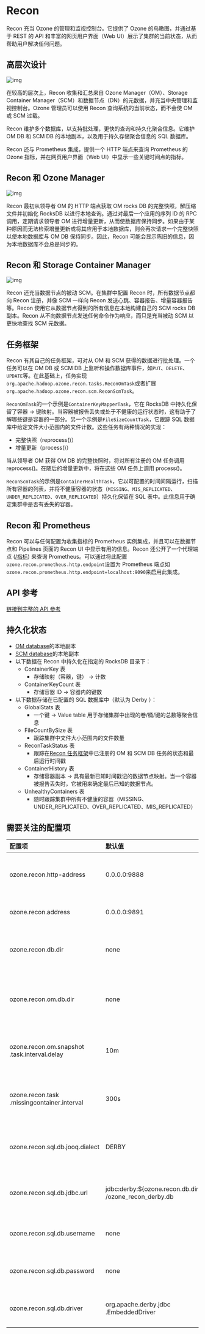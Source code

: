# Recon

Recon 充当 Ozone 的管理和监视控制台。它提供了 Ozone 的鸟瞰图，并通过基于 REST 的 API 和丰富的网页用户界面（Web UI）展示了集群的当前状态，从而帮助用户解决任何问题。

## 高层次设计

![img](https://ozone.apache.org/docs/1.1.0/concept/ReconHighLevelDesign.png)



在较高的层次上，Recon 收集和汇总来自 Ozone Manager（OM）、Storage Container Manager（SCM）和数据节点（DN）的元数据，并充当中央管理和监视控制台。Ozone 管理员可以使用 Recon 查询系统的当前状态，而不会使 OM 或 SCM 过载。

Recon 维护多个数据库，以支持批处理，更快的查询和持久化聚合信息。它维护 OM DB 和 SCM DB 的本地副本，以及用于持久存储聚合信息的 SQL 数据库。

Recon 还与 Prometheus 集成，提供一个 HTTP 端点来查询 Prometheus 的 Ozone 指标，并在网页用户界面（Web UI）中显示一些关键时间点的指标。

## Recon 和 Ozone Manager

![img](https://ozone.apache.org/docs/1.1.0/concept/ReconOmDesign.png)



Recon 最初从领导者 OM 的 HTTP 端点获取 OM rocks DB 的完整快照，解压缩文件并初始化 RocksDB 以进行本地查询。通过对最后一个应用的序列 ID 的 RPC 调用，定期请求领导者 OM 进行增量更新，从而使数据库保持同步。如果由于某种原因而无法检索增量更新或将其应用于本地数据库，则会再次请求一个完整快照以使本地数据库与 OM DB 保持同步。因此，Recon 可能会显示陈旧的信息，因为本地数据库不会总是同步的。

## Recon 和 Storage Container Manager

![img](https://ozone.apache.org/docs/1.1.0/concept/ReconScmDesign.png)



Recon 还充当数据节点的被动 SCM。在集群中配置 Recon 时，所有数据节点都向 Recon 注册，并像 SCM 一样向 Recon 发送心跳、容器报告、增量容器报告等。Recon 使用它从数据节点得到的所有信息在本地构建自己的 SCM rocks DB 副本。Recon 从不向数据节点发送任何命令作为响应，而只是充当被动 SCM 以更快地查找 SCM 元数据。

## 任务框架

Recon 有其自己的任务框架，可对从 OM 和 SCM 获得的数据进行批处理。一个任务可以在 OM DB 或 SCM DB 上监听和操作数据库事件，如`PUT`、`DELETE`、`UPDATE`等。在此基础上，任务实现`org.apache.hadoop.ozone.recon.tasks.ReconOmTask`或者扩展`org.apache.hadoop.ozone.recon.scm.ReconScmTask`。

`ReconOmTask`的一个示例是`ContainerKeyMapperTask`，它在 RocksDB 中持久化保留了容器 -> 键映射。当容器被报告丢失或处于不健康的运行状态时，这有助于了解哪些键是容器的一部分。另一个示例是`FileSizeCountTask`，它跟踪 SQL 数据库中给定文件大小范围内的文件计数。这些任务有两种情况的实现：

- 完整快照（reprocess()）
- 增量更新（process()）

当从领导者 OM 获得 OM DB 的完整快照时，将对所有注册的 OM 任务调用 reprocess()。在随后的增量更新中，将在这些 OM 任务上调用 process()。

`ReconScmTask`的示例是`ContainerHealthTask`，它以可配置的时间间隔运行，扫描所有容器的列表，并将不健康容器的状态（`MISSING`、`MIS_REPLICATED`、`UNDER_REPLICATED`、`OVER_REPLICATED`）持久化保留在 SQL 表中。此信息用于确定集群中是否有丢失的容器。

## Recon 和 Prometheus

Recon 可以与任何配置为收集指标的 Prometheus 实例集成，并且可以在数据节点和 Pipelines 页面的 Recon UI 中显示有用的信息。Recon 还公开了一个代理端点 ([/指标](https://ozone.apache.org/docs/1.1.0/zh/interface/reconapi.html#metrics)) 来查询 Prometheus。可以通过将此配置`ozone.recon.prometheus.http.endpoint`设置为 Prometheus 端点如`ozone.recon.prometheus.http.endpoint=localhost:9090`来启用此集成。

## API 参考

[链接到完整的 API 参考](https://ozone.apache.org/docs/1.1.0/zh/interface/reconapi.html)

## 持久化状态

- [OM database](https://ozone.apache.org/docs/1.1.0/zh/concept/ozonemanager.html#持久化状态)的本地副本
- [SCM database](https://ozone.apache.org/docs/1.1.0/zh/concept/storagecontainermanager.html#持久化状态)的本地副本
- 以下数据在 Recon 中持久化在指定的 RocksDB 目录下：
  - ContainerKey 表
    - 存储映射（容器，键） -> 计数
  - ContainerKeyCount 表
    - 存储容器 ID -> 容器内的键数
- 以下数据存储在已配置的 SQL 数据库中（默认为 Derby ）：
  - GlobalStats 表
    - 一个键 -> Value table 用于存储集群中出现的卷/桶/键的总数等聚合信息
  - FileCountBySize 表
    - 跟踪集群中文件大小范围内的文件数量
  - ReconTaskStatus 表
    - 跟踪在[Recon 任务框架](https://ozone.apache.org/docs/1.1.0/zh/concept/recon.html#task-framework)中已注册的 OM 和 SCM DB 任务的状态和最后运行时间戳
  - ContainerHistory 表
    - 存储容器副本 -> 具有最新已知时间戳记的数据节点映射。当一个容器被报告丢失时，它被用来确定最后已知的数据节点。
  - UnhealthyContainers 表
    - 随时跟踪集群中所有不健康的容器（MISSING、UNDER_REPLICATED、OVER_REPLICATED、MIS_REPLICATED）

## 需要关注的配置项

| 配置项                                       | 默认值                                                 | 描述                                                         |
| :------------------------------------------- | :----------------------------------------------------- | :----------------------------------------------------------- |
| ozone.recon.http-address                     | 0.0.0.0:9888                                           | Recon web UI 监听的地址和基本端口。                          |
| ozone.recon.address                          | 0.0.0.0:9891                                           | Recon 的 RPC 地址。                                          |
| ozone.recon.db.dir                           | none                                                   | Recon Server 存储其元数据的目录。                            |
| ozone.recon.om.db.dir                        | none                                                   | Recon Server 存储其 OM 快照 DB 的目录。                      |
| ozone.recon.om.snapshot .task.interval.delay | 10m                                                    | Recon 以分钟间隔请求 OM DB 快照。                            |
| ozone.recon.task .missingcontainer.interval  | 300s                                                   | 定期检查集群中不健康容器的时间间隔。                         |
| ozone.recon.sql.db.jooq.dialect              | DERBY                                                  | 请参考 [SQL 方言](https://www.jooq.org/javadoc/latest/org.jooq/org/jooq/SQLDialect.html) 来指定不同的方言。 |
| ozone.recon.sql.db.jdbc.url                  | jdbc:derby:${ozone.recon.db.dir} /ozone_recon_derby.db | Recon SQL database 的 jdbc url。                             |
| ozone.recon.sql.db.username                  | none                                                   | Recon SQL数据库的用户名。                                    |
| ozone.recon.sql.db.password                  | none                                                   | Recon SQL数据库的密码。                                      |
| ozone.recon.sql.db.driver                    | org.apache.derby.jdbc .EmbeddedDriver                  | Recon SQL数据库的 jdbc driver。                              |